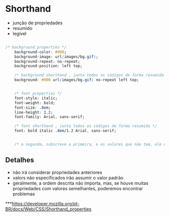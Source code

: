 # Shorthand

* junção de propriedades
* resumido
* legível


```css

/* background properties */
    background-color: #000;
    background-image: url(images/bg.gif);
    background-repeat: no-repeat;
    background-position: left top;

    /* background shorthand , junta todos os códigos de forma resumida */
    background: #000 url(images/bg.gif) no-repeat left top;


    /* font properties */
    font-style: italic;
    font-weight: bold;
    font-size: .8em;
    line-height: 1.2;
    font-family: Arial, sans-serif;

    /* font shorthand , junta todos os códigos de forma resumida */ 
    font: bold italic .8em/1.2 Arial, sans-serif;


    /* a segunda, subscreve a primeira, e os valores que não tem, ele deixa padrão */

```

## Detalhes

* não irá considerar propriedades anteriores
* valors não especificados irão assumir o valor padrão
* geralmente, a ordem descrita não importa, mas, se houve muitas propriedades com valores semelhantes, poderemos encontrar problemas


***https://developer.mozilla.org/pt-BR/docs/Web/CSS/Shorthand_properties



